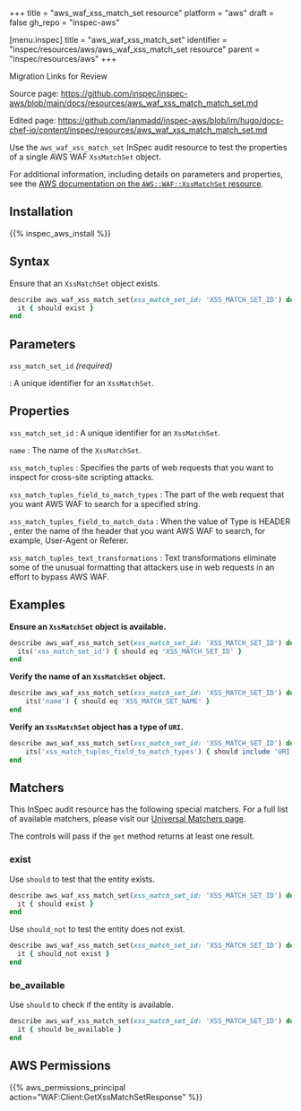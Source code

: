 +++
title = "aws_waf_xss_match_set resource"
platform = "aws"
draft = false
gh_repo = "inspec-aws"

[menu.inspec]
title = "aws_waf_xss_match_set"
identifier = "inspec/resources/aws/aws_waf_xss_match_set resource"
parent = "inspec/resources/aws"
+++

<div class="admonition-note">
<p class="admonition-note-title">Migration Links for Review</p>
<div class="admonition-note-text">
<p>Source page: <a href="https://github.com/inspec/inspec-aws/blob/main/docs/resources/aws_waf_xss_match_match_set.md">https://github.com/inspec/inspec-aws/blob/main/docs/resources/aws_waf_xss_match_match_set.md</a></p>
<p>Edited page: <a href="https://github.com/ianmadd/inspec-aws/blob/im/hugo/docs-chef-io/content/inspec/resources/aws_waf_xss_match_match_set.md">https://github.com/ianmadd/inspec-aws/blob/im/hugo/docs-chef-io/content/inspec/resources/aws_waf_xss_match_match_set.md</a></p>
</div>
</div>


Use the `aws_waf_xss_match_set` InSpec audit resource to test the properties of a single AWS WAF `XssMatchSet` object.

For additional information, including details on parameters and properties, see the [AWS documentation on the `AWS::WAF::XssMatchSet` resource](https://docs.aws.amazon.com/AWSCloudFormation/latest/UserGuide/aws-resource-waf-xssmatchset.html).

## Installation

{{% inspec_aws_install %}}

## Syntax

Ensure that an `XssMatchSet` object exists.

```ruby
describe aws_waf_xss_match_set(xss_match_set_id: 'XSS_MATCH_SET_ID') do
  it { should exist }
end
```

## Parameters

`xss_match_set_id` _(required)_

: A unique identifier for an `XssMatchSet`.

## Properties

`xss_match_set_id`
: A unique identifier for an `XssMatchSet`.

`name`
: The name of the `XssMatchSet`.

`xss_match_tuples`
: Specifies the parts of web requests that you want to inspect for cross-site scripting attacks.

`xss_match_tuples_field_to_match_types`
: The part of the web request that you want AWS WAF to search for a specified string.

`xss_match_tuples_field_to_match_data`
: When the value of Type is HEADER , enter the name of the header that you want AWS WAF to search, for example, User-Agent or Referer.

`xss_match_tuples_text_transformations`
: Text transformations eliminate some of the unusual formatting that attackers use in web requests in an effort to bypass AWS WAF.

## Examples

**Ensure an `XssMatchSet` object is available.**

```ruby
describe aws_waf_xss_match_set(xss_match_set_id: 'XSS_MATCH_SET_ID') do
  its('xss_match_set_id') { should eq 'XSS_MATCH_SET_ID' }
end
```

**Verify the name of an `XssMatchSet` object.**

```ruby
describe aws_waf_xss_match_set(xss_match_set_id: 'XSS_MATCH_SET_ID') do
    its('name') { should eq 'XSS_MATCH_SET_NAME' }
end
```

**Verify an `XssMatchSet` object has a type of `URI`.**

```ruby
describe aws_waf_xss_match_set(xss_match_set_id: 'XSS_MATCH_SET_ID') do
    its('xss_match_tuples_field_to_match_types') { should include 'URI' }
end
```

## Matchers

This InSpec audit resource has the following special matchers. For a full list of available matchers, please visit our [Universal Matchers page](https://www.inspec.io/docs/reference/matchers/).

The controls will pass if the `get` method returns at least one result.

### exist

Use `should` to test that the entity exists.

```ruby
describe aws_waf_xss_match_set(xss_match_set_id: 'XSS_MATCH_SET_ID') do
  it { should exist }
end
```

Use `should_not` to test the entity does not exist.

```ruby
describe aws_waf_xss_match_set(xss_match_set_id: 'XSS_MATCH_SET_ID') do
  it { should_not exist }
end
```

### be_available

Use `should` to check if the entity is available.

```ruby
describe aws_waf_xss_match_set(xss_match_set_id: 'XSS_MATCH_SET_ID') do
  it { should be_available }
end
```

## AWS Permissions

{{% aws_permissions_principal action="WAF:Client:GetXssMatchSetResponse" %}}
